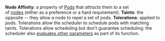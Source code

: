 
**Node Affinity**: a property of [Pods](https://kubernetes.io/docs/concepts/workloads/pods/) that _attracts_ them to a set of [nodes](https://kubernetes.io/docs/concepts/architecture/nodes/) (either as a preference or a hard requirement).
**Taints**: the opposite -- they allow a node to repel a set of pods.
**Tolerations**: applied to pods. Tolerations allow the scheduler to schedule pods with matching taints. Tolerations allow scheduling but don't guarantee scheduling: the scheduler also [evaluates other parameters](https://kubernetes.io/docs/concepts/scheduling-eviction/pod-priority-preemption/) as part of its function.